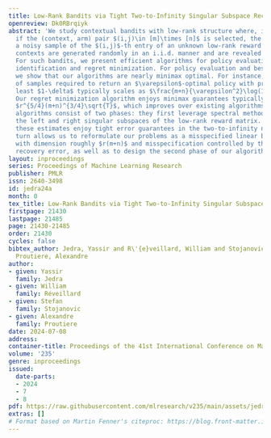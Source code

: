 ```yaml
---
title: Low-Rank Bandits via Tight Two-to-Infinity Singular Subspace Recovery
openreview: Dk0RBrqiyk
abstract: 'We study contextual bandits with low-rank structure where, in each round,
  if the (context, arm) pair $(i,j)\in [m]\times [n]$ is selected, the learner observes
  a noisy sample of the $(i,j)$-th entry of an unknown low-rank reward matrix. Successive
  contexts are generated randomly in an i.i.d. manner and are revealed to the learner.
  For such bandits, we present efficient algorithms for policy evaluation, best policy
  identification and regret minimization. For policy evaluation and best policy identification,
  we show that our algorithms are nearly minimax optimal. For instance, the number
  of samples required to return an $\varepsilon$-optimal policy with probability at
  least $1-\delta$ typically scales as $\frac{m+n}{\varepsilon^2}\log(1/\delta)$.
  Our regret minimization algorithm enjoys minimax guarantees typically scaling as
  $r^{5/4}(m+n)^{3/4}\sqrt{T}$, which improves over existing algorithms. All the proposed
  algorithms consist of two phases: they first leverage spectral methods to estimate
  the left and right singular subspaces of the low-rank reward matrix. We show that
  these estimates enjoy tight error guarantees in the two-to-infinity norm. This in
  turn allows us to reformulate our problems as a misspecified linear bandit problem
  with dimension roughly $r(m+n)$ and misspecification controlled by the subspace
  recovery error, as well as to design the second phase of our algorithms efficiently.'
layout: inproceedings
series: Proceedings of Machine Learning Research
publisher: PMLR
issn: 2640-3498
id: jedra24a
month: 0
tex_title: Low-Rank Bandits via Tight Two-to-Infinity Singular Subspace Recovery
firstpage: 21430
lastpage: 21485
page: 21430-21485
order: 21430
cycles: false
bibtex_author: Jedra, Yassir and R\'{e}veillard, William and Stojanovic, Stefan and
  Proutiere, Alexandre
author:
- given: Yassir
  family: Jedra
- given: William
  family: Réveillard
- given: Stefan
  family: Stojanovic
- given: Alexandre
  family: Proutiere
date: 2024-07-08
address:
container-title: Proceedings of the 41st International Conference on Machine Learning
volume: '235'
genre: inproceedings
issued:
  date-parts:
  - 2024
  - 7
  - 8
pdf: https://raw.githubusercontent.com/mlresearch/v235/main/assets/jedra24a/jedra24a.pdf
extras: []
# Format based on Martin Fenner's citeproc: https://blog.front-matter.io/posts/citeproc-yaml-for-bibliographies/
---
```

